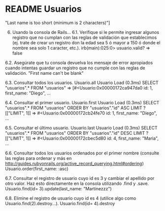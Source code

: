 # README Usuarios

 "Last name is too short (minimum is 2 characters)"]

6.	Usando la consola de Rails...
6.1.	Verifique si le permite ingresar algunos registro que no cumplan con las reglas de validación que establecimos (ej. trate de crear un registro don la edad sea 5 ó mayor a 150 ó donde el nombre sea solo 1 caracter, etc.).
irb(main):025:0> usuario.valid?
=> false

6.2.	Asegúrate que tu consola devuelva los mensaje de error apropiados cuando intentas guardar un registro que no cumple con las reglas de validación.
"First name can't be blank"

6.3.	Consultar todos los usuarios.
Usuario.all
Usuario Load (0.3ms)  SELECT "usuarios".* FROM "usuarios"
=>
[#<Usuario:0x00000172ca947da0
  id: 1,
  first_name: "Diego",
...

6.4.	Consultar el primer usuario.
Usuario.first
Usuario Load (0.3ms)  SELECT "usuarios".* FROM "usuarios" ORDER BY "usuarios"."id" ASC LIMIT ?  [["LIMIT", 1]]
=>
#<Usuario:0x00000172cb24fe70
 id: 1,
 first_name: "Diego",
...

6.5.	Consultar el último usuario.
Usuario.last
Usuario Load (0.3ms)  SELECT "usuarios".* FROM "usuarios" ORDER BY "usuarios"."id" DESC LIMIT ?  [["LIMIT", 1]]
=>
#<Usuario:0x00000172cbec5d80
 id: 4,
 first_name: "Maria",
...

6.6.	Consultar todos los usuarios ordenados por el primer nombre (consulte las reglas para ordenar y más en  http://guides.rubyonrails.org/active_record_querying.html#ordering)
Usuario.order(first_name: :asc)

6.7.	Consultar el registro de usuario cuyo id es 3 y cambiar el apellido por otro valor. Haz esto directamente en la consola utilizando .find  y  .save.
Usuario.find(id= 3).update(last_name: "Martinezzz")

6.8.	Elimine el registro de usuario cuyo id es 4 (utilice algo como Usuario.find(2).destroy...).
Usuario.find(id= 4).destroy